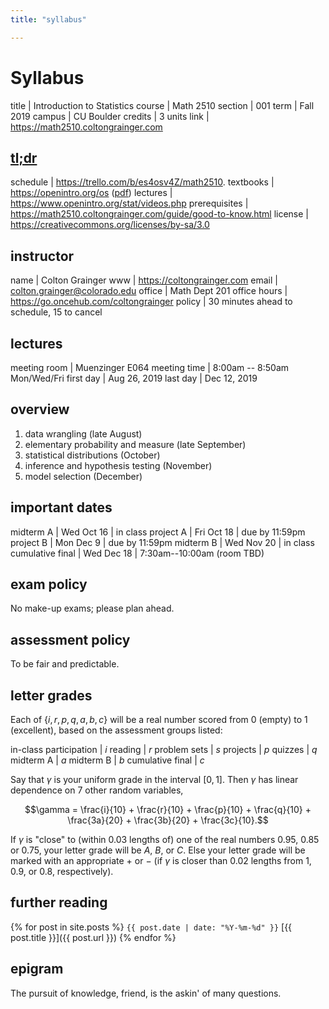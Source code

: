 ```yaml
---
title: "syllabus"

---
```


# Syllabus

title           | Introduction to Statistics
course          | Math 2510
section         | 001
term            | Fall 2019
campus          | CU Boulder
credits         | 3 units
link            | <https://math2510.coltongrainger.com>

## [tl;dr](https://en.wiktionary.org/wiki/too_long;_didn%27t_read)

schedule      | <https://trello.com/b/es4osv4Z/math2510>.
textbooks     | <https://openintro.org/os> ([pdf](https://math2510.coltongrainger.com/assets/2019-openintro-statistics.pdf))
lectures      | <https://www.openintro.org/stat/videos.php>
prerequisites | <https://math2510.coltongrainger.com/guide/good-to-know.html>
license       | <https://creativecommons.org/licenses/by-sa/3.0>

## instructor

name            | Colton Grainger
www             | <https://coltongrainger.com>
email           | [colton.grainger@colorado.edu](mailto:colton.grainger@colorado.edu)
office          | Math Dept 201
office hours    | <https://go.oncehub.com/coltongrainger>
policy          | 30 minutes ahead to schedule, 15 to cancel

## lectures

meeting room    | Muenzinger E064
meeting time    | 8:00am -- 8:50am Mon/Wed/Fri
first day       | Aug 26, 2019
last day        | Dec 12, 2019

## overview

1. data wrangling (late August)
2. elementary probability and measure (late September)
3. statistical distributions (October)
4. inference and hypothesis testing (November)
5. model selection (December)

## important dates

midterm A        | Wed Oct 16 | in class
project A        | Fri Oct 18 | due by 11:59pm
project B        | Mon Dec 9  | due by 11:59pm
midterm B        | Wed Nov 20 | in class
cumulative final | Wed Dec 18 | 7:30am--10:00am (room TBD)

## exam policy

No make-up exams; please plan ahead.

## assessment policy

To be fair and predictable.

## letter grades

Each of $\{i, r, p, q, a, b, c\}$ will be a real number scored from $0$ (empty) to $1$ (excellent), based on the assessment groups listed:

in-class participation | $i$
reading                | $r$
problem sets           | $s$
projects               | $p$
quizzes                | $q$
midterm A              | $a$
midterm B              | $b$
cumulative final       | $c$

Say that $\gamma$ is your uniform grade in the interval $[0,1]$. Then $\gamma$ has linear dependence on $7$ other random variables,

$$\gamma = \frac{i}{10} + \frac{r}{10} + \frac{p}{10} + \frac{q}{10} + \frac{3a}{20} + \frac{3b}{20} + \frac{3c}{10}.$$

If $\gamma$ is "close" to (within $0.03$ lengths of) one of the real numbers $0.95$, $0.85$ or $0.75$, your letter grade will be $A$, $B$, or $C$. Else your letter grade will be marked with an appropriate $+$ or $-$ (if $\gamma$ is closer than $0.02$ lengths from $1$, $0.9$, or $0.8$, respectively).

## further reading

{% for post in site.posts %}
`{{ post.date | date: "%Y-%m-%d" }}` [{{ post.title }}]({{ post.url }})
{% endfor %}

## epigram

The pursuit of knowledge, friend, is the askin' of many questions.
